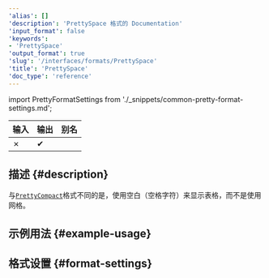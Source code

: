 ```yaml
---
'alias': []
'description': 'PrettySpace 格式的 Documentation'
'input_format': false
'keywords':
- 'PrettySpace'
'output_format': true
'slug': '/interfaces/formats/PrettySpace'
'title': 'PrettySpace'
'doc_type': 'reference'
---
```


import PrettyFormatSettings from './_snippets/common-pretty-format-settings.md';

| 输入 | 输出  | 别名 |
|-------|---------|-------|
| ✗     | ✔       |       |

## 描述 {#description}

与[`PrettyCompact`](./PrettyCompact.md)格式不同的是，使用空白（空格字符）来显示表格，而不是使用网格。

## 示例用法 {#example-usage}

## 格式设置 {#format-settings}

<PrettyFormatSettings/>
